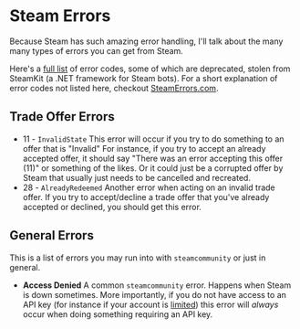 # Steam Errors

Because Steam has such amazing error handling, I'll talk about the many many types of errors you can get from Steam.

Here's a [full list](https://github.com/charredgrass/node-backpacktf/blob/2d9619b63ed88a6b9e1707ea87f50e1b9273c09b/values.js#L136) of error codes, some of which are deprecated, stolen from SteamKit (a .NET framework for Steam bots). For a short explanation of error codes not listed here, checkout [SteamErrors.com](http://steamerrors.com/).

## Trade Offer Errors

 * 11 - `InvalidState` This error will occur if you try to do something to an offer that is "Invalid" For instance, if you try to accept an already accepted offer, it should say "There was an error accepting this offer (11)" or something of the likes. Or it could just be a corrupted offer by Steam that usually just needs to be cancelled and recreated.
 * 28 - `AlreadyRedeemed` Another error when acting on an invalid trade offer. If you try to accept/decline a trade offer that you've already accepted or declined, you should get this error.
 
## General Errors

This is a list of errors you may run into with `steamcommunity` or just in general.

* **Access Denied** A common `steamcommunity` error. Happens when Steam is down sometimes. More importantly, if you do not have access to an API key (for instance if your account is [limited](https://support.steampowered.com/kb_article.php?ref=3330-IAGK-7663)) this error will *always* occur when doing something requiring an API key.
